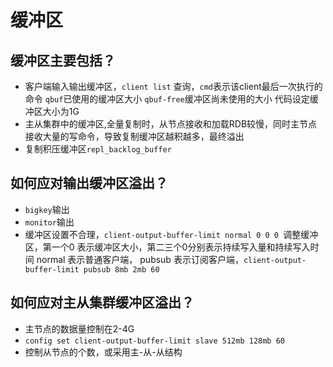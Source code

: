 # 缓冲区

## 缓冲区主要包括？
* 客户端输入输出缓冲区，`client list` 查询，`cmd`表示该client最后一次执行的命令 `qbuf`已使用的缓冲区大小 `qbuf-free`缓冲区尚未使用的大小
代码设定缓冲区大小为1G
* 主从集群中的缓冲区,全量复制时，从节点接收和加载RDB较慢，同时主节点接收大量的写命令，导致复制缓冲区越积越多，最终溢出
* 复制积压缓冲区`repl_backlog_buffer`


## 如何应对输出缓冲区溢出？
* `bigkey`输出
* `monitor`输出
* 缓冲区设置不合理，`client-output-buffer-limit normal 0 0 0 `调整缓冲区，第一个0 表示缓冲区大小，第二三个0分别表示持续写入量和持续写入时间
normal 表示普通客户端， pubsub 表示订阅客户端，`client-output-buffer-limit pubsub 8mb 2mb 60`

## 如何应对主从集群缓冲区溢出？
* 主节点的数据量控制在2-4G
* `config set client-output-buffer-limit slave 512mb 128mb 60`
* 控制从节点的个数，或采用主-从-从结构
